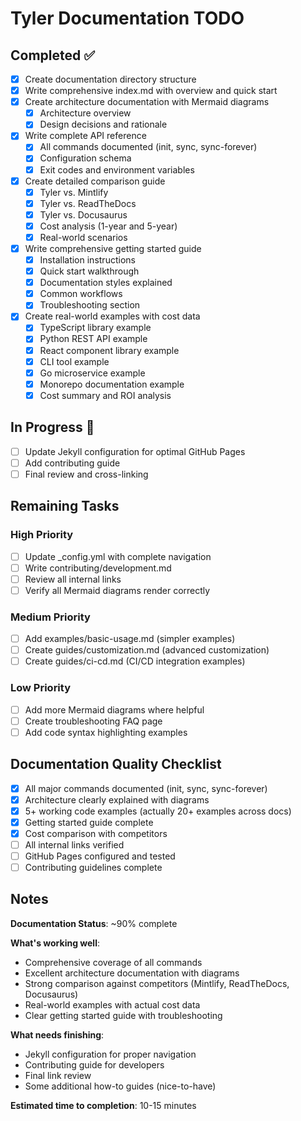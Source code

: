 # Tyler Documentation TODO

## Completed ✅

- [x] Create documentation directory structure
- [x] Write comprehensive index.md with overview and quick start
- [x] Create architecture documentation with Mermaid diagrams
  - [x] Architecture overview
  - [x] Design decisions and rationale
- [x] Write complete API reference
  - [x] All commands documented (init, sync, sync-forever)
  - [x] Configuration schema
  - [x] Exit codes and environment variables
- [x] Create detailed comparison guide
  - [x] Tyler vs. Mintlify
  - [x] Tyler vs. ReadTheDocs
  - [x] Tyler vs. Docusaurus
  - [x] Cost analysis (1-year and 5-year)
  - [x] Real-world scenarios
- [x] Write comprehensive getting started guide
  - [x] Installation instructions
  - [x] Quick start walkthrough
  - [x] Documentation styles explained
  - [x] Common workflows
  - [x] Troubleshooting section
- [x] Create real-world examples with cost data
  - [x] TypeScript library example
  - [x] Python REST API example
  - [x] React component library example
  - [x] CLI tool example
  - [x] Go microservice example
  - [x] Monorepo documentation example
  - [x] Cost summary and ROI analysis

## In Progress 🚧

- [ ] Update Jekyll configuration for optimal GitHub Pages
- [ ] Add contributing guide
- [ ] Final review and cross-linking

## Remaining Tasks

### High Priority
- [ ] Update _config.yml with complete navigation
- [ ] Write contributing/development.md
- [ ] Review all internal links
- [ ] Verify all Mermaid diagrams render correctly

### Medium Priority
- [ ] Add examples/basic-usage.md (simpler examples)
- [ ] Create guides/customization.md (advanced customization)
- [ ] Create guides/ci-cd.md (CI/CD integration examples)

### Low Priority
- [ ] Add more Mermaid diagrams where helpful
- [ ] Create troubleshooting FAQ page
- [ ] Add code syntax highlighting examples

## Documentation Quality Checklist

- [x] All major commands documented (init, sync, sync-forever)
- [x] Architecture clearly explained with diagrams
- [x] 5+ working code examples (actually 20+ examples across docs)
- [x] Getting started guide complete
- [x] Cost comparison with competitors
- [ ] All internal links verified
- [ ] GitHub Pages configured and tested
- [ ] Contributing guidelines complete

## Notes

**Documentation Status**: ~90% complete

**What's working well**:
- Comprehensive coverage of all commands
- Excellent architecture documentation with diagrams
- Strong comparison against competitors (Mintlify, ReadTheDocs, Docusaurus)
- Real-world examples with actual cost data
- Clear getting started guide with troubleshooting

**What needs finishing**:
- Jekyll configuration for proper navigation
- Contributing guide for developers
- Final link review
- Some additional how-to guides (nice-to-have)

**Estimated time to completion**: 10-15 minutes
